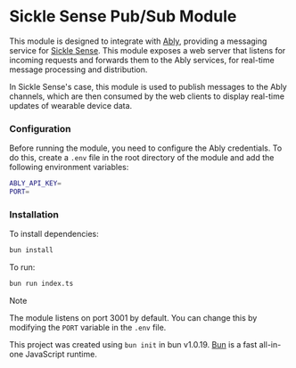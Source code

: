 # Sickle Sense Pub/Sub Module

This module is designed to integrate with [Ably](https://ably.com/), providing a messaging service for [Sickle Sense](https://sicklesense.vercel.app). This module exposes a web server that listens for incoming requests and forwards them to the Ably services, for real-time message processing and distribution.

In Sickle Sense's case, this module is used to publish messages to the Ably channels, which are then consumed by the web clients to display real-time updates of wearable device data.

### Configuration

Before running the module, you need to configure the Ably credentials. To do this, create a `.env` file in the root directory of the module and add the following environment variables:

```bash
ABLY_API_KEY=
PORT=
```

### Installation

To install dependencies:

```bash
bun install
```

To run:

```bash
bun run index.ts
```

> [!NOTE]
> The module listens on port 3001 by default. You can change this by modifying the `PORT` variable in the `.env` file.

This project was created using `bun init` in bun v1.0.19. [Bun](https://bun.sh) is a fast all-in-one JavaScript runtime.
